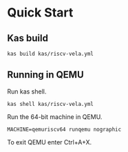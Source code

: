 # Quick Start

## Kas build

```
kas build kas/riscv-vela.yml
```

## Running in QEMU

Run kas shell.

```
kas shell kas/riscv-vela.yml

```

Run the 64-bit machine in QEMU.

```
MACHINE=qemuriscv64 runqemu nographic
```

To exit QEMU enter Ctrl+A+X.
